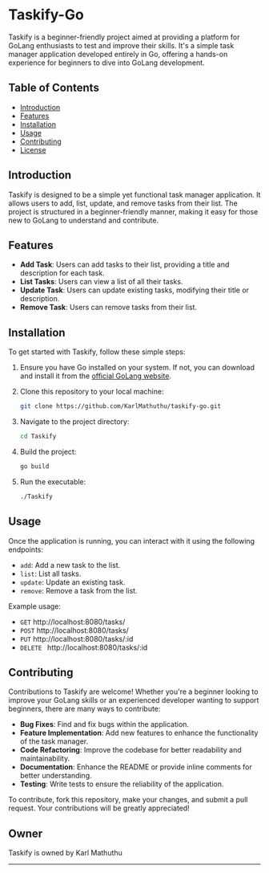 # Taskify-Go

Taskify is a beginner-friendly project aimed at providing a platform for GoLang enthusiasts to test and improve their skills. It's a simple task manager application developed entirely in Go, offering a hands-on experience for beginners to dive into GoLang development.

## Table of Contents

- [Introduction](#introduction)
- [Features](#features)
- [Installation](#installation)
- [Usage](#usage)
- [Contributing](#contributing)
- [License](#license)

## Introduction

Taskify is designed to be a simple yet functional task manager application. It allows users to add, list, update, and remove tasks from their list. The project is structured in a beginner-friendly manner, making it easy for those new to GoLang to understand and contribute.

## Features

- **Add Task**: Users can add tasks to their list, providing a title and description for each task.
- **List Tasks**: Users can view a list of all their tasks.
- **Update Task**: Users can update existing tasks, modifying their title or description.
- **Remove Task**: Users can remove tasks from their list.

## Installation

To get started with Taskify, follow these simple steps:

1. Ensure you have Go installed on your system. If not, you can download and install it from the [official GoLang website](https://golang.org/).
2. Clone this repository to your local machine:

    ```bash
    git clone https://github.com/KarlMathuthu/taskify-go.git
    ```

3. Navigate to the project directory:

    ```bash
    cd Taskify
    ```

4. Build the project:

    ```bash
    go build
    ```

5. Run the executable:

    ```bash
    ./Taskify
    ```

## Usage

Once the application is running, you can interact with it using the following endpoints:

- `add`: Add a new task to the list.
- `list`: List all tasks.
- `update`: Update an existing task.
- `remove`: Remove a task from the list.

Example usage:

- `GET` http://localhost:8080/tasks/
- `POST` http://localhost:8080/tasks/
- `PUT` http://localhost:8080/tasks/:id
- `DELETE ` http://localhost:8080/tasks/:id

## Contributing

Contributions to Taskify are welcome! Whether you're a beginner looking to improve your GoLang skills or an experienced developer wanting to support beginners, there are many ways to contribute:

- **Bug Fixes**: Find and fix bugs within the application.
- **Feature Implementation**: Add new features to enhance the functionality of the task manager.
- **Code Refactoring**: Improve the codebase for better readability and maintainability.
- **Documentation**: Enhance the README or provide inline comments for better understanding.
- **Testing**: Write tests to ensure the reliability of the application.

To contribute, fork this repository, make your changes, and submit a pull request. Your contributions will be greatly appreciated!

## Owner

Taskify is owned by Karl Mathuthu

---